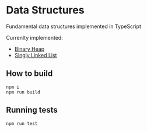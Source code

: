 # Data Structures

Fundamental data structures implemented in TypeScript

Currenlty implemented:
- [Binary Heap](https://github.com/qqoen/data-structures/blob/master/src/Heap.ts)
- [Singly Linked List](https://github.com/qqoen/data-structures/blob/master/src/LinkedList.ts)

## How to build

```
npm i
npm run build
```

## Running tests

```
npm run test
```
